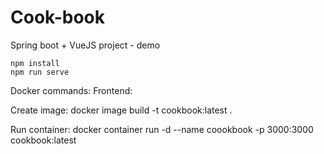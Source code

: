 # Cook-book
Spring boot + VueJS project - demo

    npm install
	npm run serve

Docker commands:
Frontend:

Create image:
	docker image build -t cookbook:latest .

Run container:
	docker container run -d --name coookbook -p 3000:3000 cookbook:latest
